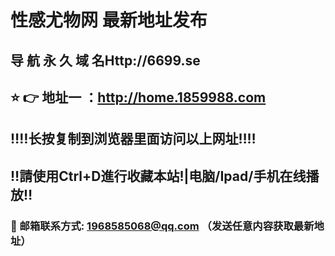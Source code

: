 # 性感尤物网 最新地址发布 
## 导 航 永 久 域 名Http://6699.se
## ⭐️ 👉 地址一 ：http://home.1859988.com
## ‼️‼️长按复制到浏览器里面访问以上网址‼️‼️
## ‼️請使用Ctrl+D進行收藏本站!|电脑/Ipad/手机在线播放‼️
### 📧 邮箱联系方式: 1968585068@qq.com （发送任意内容获取最新地址）
